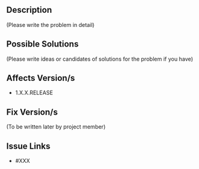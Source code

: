 ## Description
(Please write the problem in detail)

## Possible Solutions
(Please write ideas or candidates of solutions for the problem if you have)

## Affects Version/s
- 1.X.X.RELEASE

## Fix Version/s
(To be written later by project member)

## Issue Links
- #XXX
